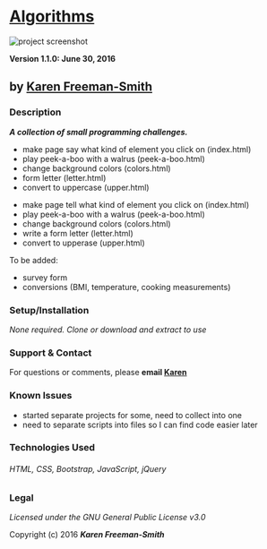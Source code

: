 # [Algorithms](http://karenfreemansmith.github.io/algorithms)
![project screenshot](/img/screenshot.jpg)

__Version 1.1.0: June 30, 2016__
## by [Karen Freeman-Smith](http://karenfreemansmith.github.io)

### Description
__*A collection of small programming challenges.*__

- make page say what kind of element you click on (index.html)
- play peek-a-boo with a walrus (peek-a-boo.html)
- change background colors (colors.html)
- form letter (letter.html)
- convert to uppercase (upper.html)
* make page tell what kind of element you click on (index.html)
* play peek-a-boo with a walrus (peek-a-boo.html)
* change background colors (colors.html)
* write a form letter (letter.html)
* convert to upperase (upper.html)

To be added:

* survey form
* conversions (BMI, temperature, cooking measurements)

### Setup/Installation
*None required. Clone or download and extract to use*

### Support & Contact
For questions or comments, please __email [Karen](karenfreemansmith@gmail.com)__

### Known Issues
* started separate projects for some, need to collect into one
* need to separate scripts into files so I can find code easier later

### Technologies Used
###### HTML, CSS, Bootstrap, JavaScript, jQuery

### Legal
*Licensed under the GNU General Public License v3.0*

Copyright (c) 2016 **_Karen Freeman-Smith_**
